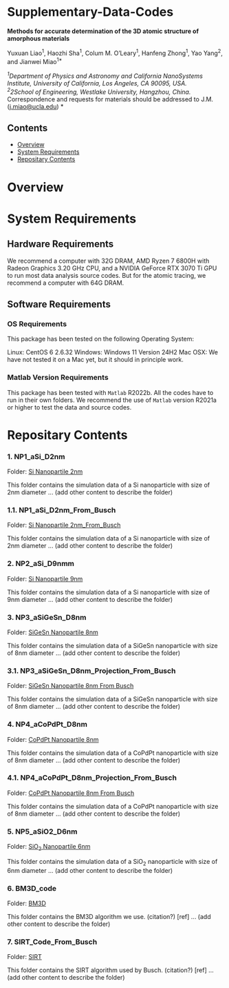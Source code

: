 # Supplementary-Data-Codes

**Methods for accurate determination of the 3D atomic structure of amorphous materials**

Yuxuan Liao<sup>1</sup>, Haozhi Sha<sup>1</sup>, Colum M. O’Leary<sup>1</sup>, Hanfeng Zhong<sup>1</sup>, Yao Yang<sup>2</sup>, and Jianwei Miao<sup>1*</sup>

*<sup>1</sup>Department of Physics and Astronomy and California NanoSystems Institute, University of California, Los Angeles, CA 90095, USA.*                     
*<sup>2</sup>2School of Engineering, Westlake University, Hangzhou, China.*  
*<sup>*</sup>Correspondence and requests for materials should be addressed to J.M. (j.miao@ucla.edu) *   


## Contents

- [Overview](#overview)
- [System Requirements](#system-requirements)
- [Repositary Contents](#repositary-contents)

# Overview

# System Requirements

## Hardware Requirements

We recommend a computer with 32G DRAM, AMD Ryzen 7 6800H with Radeon Graphics 3.20 GHz CPU, and a NVIDIA GeForce RTX 3070 Ti GPU to run most data analysis source codes. But for the atomic tracing, we recommend a computer with 64G DRAM.

## Software Requirements

### OS Requirements

This package has been tested on the following Operating System:

Linux: CentOS 6 2.6.32
Windows: Windows 11 Version 24H2 
Mac OSX: We have not tested it on a Mac yet, but it should in principle work.   

### Matlab Version Requirements

This package has been tested with `Matlab` R2022b. All the codes have to run in their own folders. We recommend the use of `Matlab` version R2021a or higher to test the data and source codes.

# Repositary Contents


### 1. NP1_aSi_D2nm

Folder: [Si Nanopartile 2nm](./NP1_aSi_D2nm)

This folder contains the simulation data of a Si nanoparticle with size of 2nm diameter ... (add other content to describe the folder)

### 1.1. NP1_aSi_D2nm_From_Busch

Folder: [Si Nanopartile 2nm_From_Busch](./NP1_aSi_D2nm_Projeciton_From_Busch)

This folder contains the simulation data of a Si nanoparticle with size of 2nm diameter ... (add other content to describe the folder)

### 2. NP2_aSi_D9nmm

Folder: [Si Nanopartile 9nm](./NP2_aSi_D9nm)

This folder contains the simulation data of a Si nanoparticle with size of 9nm diameter ... (add other content to describe the folder)


### 3. NP3_aSiGeSn_D8nm

Folder: [SiGeSn Nanopartile 8nm](./NP3_aSiGeSn_D8nm)

This folder contains the simulation data of a SiGeSn nanoparticle with size of 8nm diameter ... (add other content to describe the folder)

### 3.1. NP3_aSiGeSn_D8nm_Projection_From_Busch

Folder: [SiGeSn Nanopartile 8nm From Busch](./NP3_aSiGeSn_D8nm_Projection_From_Busch)

This folder contains the simulation data of a SiGeSn nanoparticle with size of 8nm diameter ... (add other content to describe the folder)

### 4. NP4_aCoPdPt_D8nm

Folder: [CoPdPt Nanopartile 8nm](./NP4_aCoPdPt_D8nm)

This folder contains the simulation data of a CoPdPt nanoparticle with size of 8nm diameter ... (add other content to describe the folder)

### 4.1. NP4_aCoPdPt_D8nm_Projection_From_Busch

Folder: [CoPdPt Nanopartile 8nm From Busch](./NP4_aCoPdPt_D8nm_Projection_From_Busch)

This folder contains the simulation data of a CoPdPt nanoparticle with size of 8nm diameter ... (add other content to describe the folder)

### 5. NP5_aSiO2_D6nm

Folder: [SiO<sub>2</sub> Nanopartile 6nm](./NP5_aSiO2_D6nm)

This folder contains the simulation data of a SiO<sub>2</sub> nanoparticle with size of 6nm diameter ... (add other content to describe the folder)

### 6. BM3D_code

Folder: [BM3D](./BM3D_code)

This folder contains the BM3D algorithm we use. (citation?) [ref] ... (add other content to describe the folder)

### 7. SIRT_Code_From_Busch

Folder: [SIRT](./SIRT_Code_From_Busch)

This folder contains the SIRT algorithm used by Busch. (citation?) [ref] ... (add other content to describe the folder)











